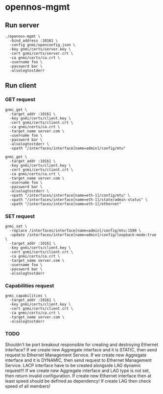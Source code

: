 # opennos-mgmt

## Run server

```
./opennos-mgmt \
  -bind_address :10161 \
  -config gnmi/openconfig.json \
  -key gnmi/certs/server.key \
  -cert gnmi/certs/server.crt \
  -ca gnmi/certs/ca.crt \
  -username foo \
  -password bar \
  -alsologtostderr
```

## Run client
### GET request
```
gnmi_get \
  -target_addr :10161 \
  -key gnmi/certs/client.key \
  -cert gnmi/certs/client.crt \
  -ca gnmi/certs/ca.crt \
  -target_name server.com \
  -username foo \
  -password bar \
  -alsologtostderr \
  -xpath "/interfaces/interface[name=admin]/config/mtu"
```

```
gnmi_get \
  -target_addr :10161 \
  -key gnmi/certs/client.key \
  -cert gnmi/certs/client.crt \
  -ca gnmi/certs/ca.crt \
  -target_name server.com \
  -username foo \
  -password bar \
  -alsologtostderr \
  -xpath "/interfaces/interface[name=eth-1]/config/mtu" \
  -xpath "/interfaces/interface[name=eth-1]/state/admin-status" \
  -xpath "/interfaces/interface[name=eth-1]/ethernet"
```

### SET request
```
gnmi_set \
  -replace /interfaces/interface[name=admin]/config/mtu:1500 \
  -update /interfaces/interface[name=admin]/config/loopback-mode:true \
  -target_addr :10161 \
  -key gnmi/certs/client.key \
  -cert gnmi/certs/client.crt \
  -ca gnmi/certs/ca.crt \
  -target_name server.com \
  -username foo \
  -password bar \
  -alsologtostderr
```

### Capabilities request
```
gnmi_capabilities \
  -target_addr :10161 \
  -key gnmi/certs/client.key \
  -cert gnmi/certs/client.crt \
  -ca gnmi/certs/ca.crt \
  -target_name server.com \
  -alsologtostderr
```

### TODO
Shouldn't be port breakout responsible for creating and destroying Ethernet interface?
If we create new Aggregate interface and it is STATIC, then send request to Ethernet Management Service.
If we create new Aggregate interface and it is DYNAMIC, then send request to Ethernet Management Service. LACP interface have to be created alongside LAG dynamic request!!!
If we create new Aggregate interface and LAG type is not set, then return invalid configuration.
If create new Ethernet interface then at least speed should be defined as dependency!
If create LAG then check speed of all members!